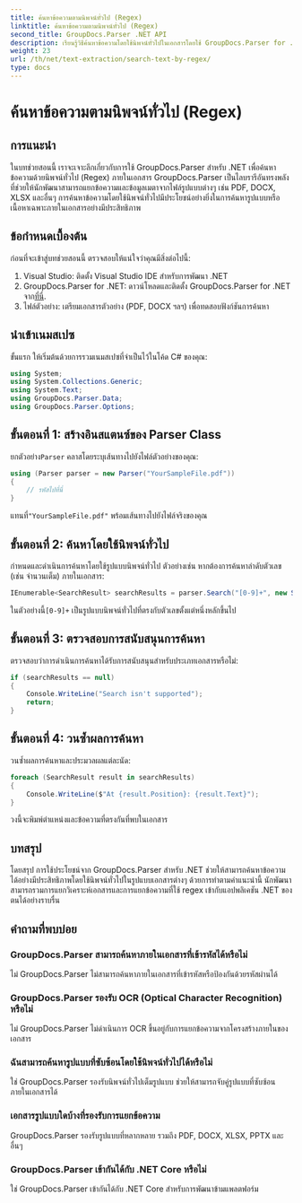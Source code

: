 ```yaml
---
title: ค้นหาข้อความตามนิพจน์ทั่วไป (Regex)
linktitle: ค้นหาข้อความตามนิพจน์ทั่วไป (Regex)
second_title: GroupDocs.Parser .NET API
description: เรียนรู้วิธีค้นหาข้อความโดยใช้นิพจน์ทั่วไปในเอกสารโดยใช้ GroupDocs.Parser for .NET แยกเนื้อหาเฉพาะเจาะจงได้อย่างง่ายดาย
weight: 23
url: /th/net/text-extraction/search-text-by-regex/
type: docs
---
```

# ค้นหาข้อความตามนิพจน์ทั่วไป (Regex)

## การแนะนำ
ในบทช่วยสอนนี้ เราจะเจาะลึกเกี่ยวกับการใช้ GroupDocs.Parser สำหรับ .NET เพื่อค้นหาข้อความด้วยนิพจน์ทั่วไป (Regex) ภายในเอกสาร GroupDocs.Parser เป็นไลบรารีอันทรงพลังที่ช่วยให้นักพัฒนาสามารถแยกข้อความและข้อมูลเมตาจากไฟล์รูปแบบต่างๆ เช่น PDF, DOCX, XLSX และอื่นๆ การค้นหาข้อความโดยใช้นิพจน์ทั่วไปมีประโยชน์อย่างยิ่งในการค้นหารูปแบบหรือเนื้อหาเฉพาะภายในเอกสารอย่างมีประสิทธิภาพ
## ข้อกำหนดเบื้องต้น
ก่อนที่จะเข้าสู่บทช่วยสอนนี้ ตรวจสอบให้แน่ใจว่าคุณมีสิ่งต่อไปนี้:
1. Visual Studio: ติดตั้ง Visual Studio IDE สำหรับการพัฒนา .NET
2.  GroupDocs.Parser for .NET: ดาวน์โหลดและติดตั้ง GroupDocs.Parser for .NET จาก[ที่นี่](https://releases.groupdocs.com/parser/net/).
3. ไฟล์ตัวอย่าง: เตรียมเอกสารตัวอย่าง (PDF, DOCX ฯลฯ) เพื่อทดสอบฟังก์ชันการค้นหา

## นำเข้าเนมสเปซ
ขั้นแรก ให้เริ่มต้นด้วยการรวมเนมสเปซที่จำเป็นไว้ในโค้ด C# ของคุณ:
```csharp
using System;
using System.Collections.Generic;
using System.Text;
using GroupDocs.Parser.Data;
using GroupDocs.Parser.Options;
```
## ขั้นตอนที่ 1: สร้างอินสแตนซ์ของ Parser Class
 ยกตัวอย่าง`Parser` คลาสโดยระบุเส้นทางไปยังไฟล์ตัวอย่างของคุณ:
```csharp
using (Parser parser = new Parser("YourSampleFile.pdf"))
{
    // รหัสไปที่นี่
}
```
 แทนที่`"YourSampleFile.pdf"` พร้อมเส้นทางไปยังไฟล์จริงของคุณ
## ขั้นตอนที่ 2: ค้นหาโดยใช้นิพจน์ทั่วไป
กำหนดและดำเนินการค้นหาโดยใช้รูปแบบนิพจน์ทั่วไป ตัวอย่างเช่น หากต้องการค้นหาลำดับตัวเลข (เช่น จำนวนเต็ม) ภายในเอกสาร:
```csharp
IEnumerable<SearchResult> searchResults = parser.Search("[0-9]+", new SearchOptions(true, false, true));
```
 ในตัวอย่างนี้`[0-9]+` เป็นรูปแบบนิพจน์ทั่วไปที่ตรงกับตัวเลขตั้งแต่หนึ่งหลักขึ้นไป
## ขั้นตอนที่ 3: ตรวจสอบการสนับสนุนการค้นหา
ตรวจสอบว่าการดำเนินการค้นหาได้รับการสนับสนุนสำหรับประเภทเอกสารหรือไม่:
```csharp
if (searchResults == null)
{
    Console.WriteLine("Search isn't supported");
    return;
}
```
## ขั้นตอนที่ 4: วนซ้ำผลการค้นหา
วนซ้ำผลการค้นหาและประมวลผลแต่ละนัด:
```csharp
foreach (SearchResult result in searchResults)
{
    Console.WriteLine($"At {result.Position}: {result.Text}");
}
```
วงนี้จะพิมพ์ตำแหน่งและข้อความที่ตรงกันที่พบในเอกสาร

## บทสรุป
โดยสรุป การใช้ประโยชน์จาก GroupDocs.Parser สำหรับ .NET ช่วยให้สามารถค้นหาข้อความได้อย่างมีประสิทธิภาพโดยใช้นิพจน์ทั่วไปในรูปแบบเอกสารต่างๆ ด้วยการทำตามคำแนะนำนี้ นักพัฒนาสามารถรวมการแยกวิเคราะห์เอกสารและการแยกข้อความที่ใช้ regex เข้ากับแอปพลิเคชัน .NET ของตนได้อย่างราบรื่น

## คำถามที่พบบ่อย
### GroupDocs.Parser สามารถค้นหาภายในเอกสารที่เข้ารหัสได้หรือไม่
ไม่ GroupDocs.Parser ไม่สามารถค้นหาภายในเอกสารที่เข้ารหัสหรือป้องกันด้วยรหัสผ่านได้
### GroupDocs.Parser รองรับ OCR (Optical Character Recognition) หรือไม่
ไม่ GroupDocs.Parser ไม่ดำเนินการ OCR ขึ้นอยู่กับการแยกข้อความจากโครงสร้างภายในของเอกสาร
### ฉันสามารถค้นหารูปแบบที่ซับซ้อนโดยใช้นิพจน์ทั่วไปได้หรือไม่
ใช่ GroupDocs.Parser รองรับนิพจน์ทั่วไปเต็มรูปแบบ ช่วยให้สามารถจับคู่รูปแบบที่ซับซ้อนภายในเอกสารได้
### เอกสารรูปแบบใดบ้างที่รองรับการแยกข้อความ
GroupDocs.Parser รองรับรูปแบบที่หลากหลาย รวมถึง PDF, DOCX, XLSX, PPTX และอื่นๆ
### GroupDocs.Parser เข้ากันได้กับ .NET Core หรือไม่
ใช่ GroupDocs.Parser เข้ากันได้กับ .NET Core สำหรับการพัฒนาข้ามแพลตฟอร์ม